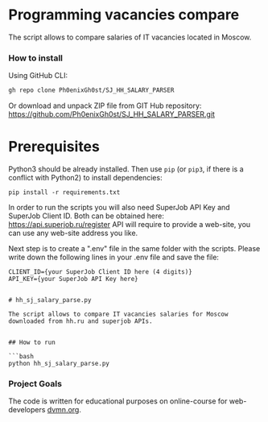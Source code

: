 # Programming vacancies compare

The script allows to compare salaries of IT vacancies located in Moscow. 


### How to install

Using GitHub CLI:
```bash
gh repo clone Ph0enixGh0st/SJ_HH_SALARY_PARSER
```

Or download and unpack ZIP file from GIT Hub repository: https://github.com/Ph0enixGh0st/SJ_HH_SALARY_PARSER.git


# Prerequisites

Python3 should be already installed. 
Then use `pip` (or `pip3`, if there is a conflict with Python2) to install dependencies:
```
pip install -r requirements.txt
```
In order to run the scripts you will also need SuperJob API Key and SuperJob Client ID.
Both can be obtained here: https://api.superjob.ru/register
API will require to provide a web-site, you can use any web-site address you like.

Next step is to create a ".env" file in the same folder with the scripts.
Please write down the following lines in your .env file and save the file:
```
CLIENT_ID={your SuperJob Client ID here (4 digits)}
API_KEY={your SuperJob API Key here}


# hh_sj_salary_parse.py

The script allows to compare IT vacancies salaries for Moscow downloaded from hh.ru and superjob APIs.


## How to run

```bash
python hh_sj_salary_parse.py
```








### Project Goals

The code is written for educational purposes on online-course for web-developers [dvmn.org](https://dvmn.org/).


